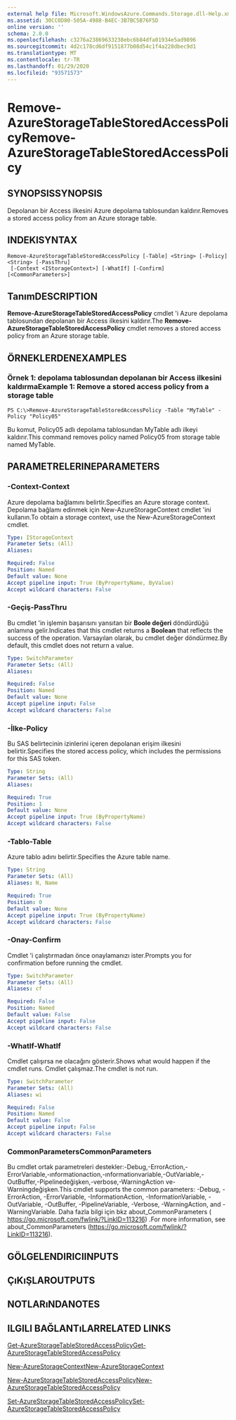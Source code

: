 ```yaml
---
external help file: Microsoft.WindowsAzure.Commands.Storage.dll-Help.xml
ms.assetid: 30CC0D80-505A-4988-B4EC-3B7BC5B76F5D
online version: ''
schema: 2.0.0
ms.openlocfilehash: c3276a23869633238ebc6b84dfa01934e5ad9896
ms.sourcegitcommit: 4d2c178cd6df9151877b08d54c1f4a228dbec9d1
ms.translationtype: MT
ms.contentlocale: tr-TR
ms.lasthandoff: 01/29/2020
ms.locfileid: "93571573"
---
```

# <span data-ttu-id="2bc5a-101">Remove-AzureStorageTableStoredAccessPolicy</span><span class="sxs-lookup"><span data-stu-id="2bc5a-101">Remove-AzureStorageTableStoredAccessPolicy</span></span>

## <span data-ttu-id="2bc5a-102">SYNOPSIS</span><span class="sxs-lookup"><span data-stu-id="2bc5a-102">SYNOPSIS</span></span>
<span data-ttu-id="2bc5a-103">Depolanan bir Access ilkesini Azure depolama tablosundan kaldırır.</span><span class="sxs-lookup"><span data-stu-id="2bc5a-103">Removes a stored access policy from an Azure storage table.</span></span>

## <span data-ttu-id="2bc5a-104">INDEKI</span><span class="sxs-lookup"><span data-stu-id="2bc5a-104">SYNTAX</span></span>

```
Remove-AzureStorageTableStoredAccessPolicy [-Table] <String> [-Policy] <String> [-PassThru]
 [-Context <IStorageContext>] [-WhatIf] [-Confirm] [<CommonParameters>]
```

## <span data-ttu-id="2bc5a-105">Tanım</span><span class="sxs-lookup"><span data-stu-id="2bc5a-105">DESCRIPTION</span></span>
<span data-ttu-id="2bc5a-106">**Remove-AzureStorageTableStoredAccessPolicy** cmdlet 'i Azure depolama tablosundan depolanan bir Access ilkesini kaldırır.</span><span class="sxs-lookup"><span data-stu-id="2bc5a-106">The **Remove-AzureStorageTableStoredAccessPolicy** cmdlet removes a stored access policy from an Azure storage table.</span></span>

## <span data-ttu-id="2bc5a-107">ÖRNEKLERDEN</span><span class="sxs-lookup"><span data-stu-id="2bc5a-107">EXAMPLES</span></span>

### <span data-ttu-id="2bc5a-108">Örnek 1: depolama tablosundan depolanan bir Access ilkesini kaldırma</span><span class="sxs-lookup"><span data-stu-id="2bc5a-108">Example 1: Remove a stored access policy from a storage table</span></span>
```
PS C:\>Remove-AzureStorageTableStoredAccessPolicy -Table "MyTable" -Policy "Policy05"
```

<span data-ttu-id="2bc5a-109">Bu komut, Policy05 adlı depolama tablosundan MyTable adlı ilkeyi kaldırır.</span><span class="sxs-lookup"><span data-stu-id="2bc5a-109">This command removes policy named Policy05 from storage table named MyTable.</span></span>

## <span data-ttu-id="2bc5a-110">PARAMETRELERINE</span><span class="sxs-lookup"><span data-stu-id="2bc5a-110">PARAMETERS</span></span>

### <span data-ttu-id="2bc5a-111">-Context</span><span class="sxs-lookup"><span data-stu-id="2bc5a-111">-Context</span></span>
<span data-ttu-id="2bc5a-112">Azure depolama bağlamını belirtir.</span><span class="sxs-lookup"><span data-stu-id="2bc5a-112">Specifies an Azure storage context.</span></span>
<span data-ttu-id="2bc5a-113">Depolama bağlamı edinmek için New-AzureStorageContext cmdlet 'ini kullanın.</span><span class="sxs-lookup"><span data-stu-id="2bc5a-113">To obtain a storage context, use the New-AzureStorageContext cmdlet.</span></span>

```yaml
Type: IStorageContext
Parameter Sets: (All)
Aliases: 

Required: False
Position: Named
Default value: None
Accept pipeline input: True (ByPropertyName, ByValue)
Accept wildcard characters: False
```

### <span data-ttu-id="2bc5a-114">-Geçiş</span><span class="sxs-lookup"><span data-stu-id="2bc5a-114">-PassThru</span></span>
<span data-ttu-id="2bc5a-115">Bu cmdlet 'in işlemin başarısını yansıtan bir **Boole değeri** döndürdüğü anlamına gelir.</span><span class="sxs-lookup"><span data-stu-id="2bc5a-115">Indicates that this cmdlet returns a **Boolean** that reflects the success of the operation.</span></span>
<span data-ttu-id="2bc5a-116">Varsayılan olarak, bu cmdlet değer döndürmez.</span><span class="sxs-lookup"><span data-stu-id="2bc5a-116">By default, this cmdlet does not return a value.</span></span>

```yaml
Type: SwitchParameter
Parameter Sets: (All)
Aliases: 

Required: False
Position: Named
Default value: None
Accept pipeline input: False
Accept wildcard characters: False
```

### <span data-ttu-id="2bc5a-117">-İlke</span><span class="sxs-lookup"><span data-stu-id="2bc5a-117">-Policy</span></span>
<span data-ttu-id="2bc5a-118">Bu SAS belirtecinin izinlerini içeren depolanan erişim ilkesini belirtir.</span><span class="sxs-lookup"><span data-stu-id="2bc5a-118">Specifies the stored access policy, which includes the permissions for this SAS token.</span></span>

```yaml
Type: String
Parameter Sets: (All)
Aliases: 

Required: True
Position: 1
Default value: None
Accept pipeline input: True (ByPropertyName)
Accept wildcard characters: False
```

### <span data-ttu-id="2bc5a-119">-Tablo</span><span class="sxs-lookup"><span data-stu-id="2bc5a-119">-Table</span></span>
<span data-ttu-id="2bc5a-120">Azure tablo adını belirtir.</span><span class="sxs-lookup"><span data-stu-id="2bc5a-120">Specifies the Azure table name.</span></span>

```yaml
Type: String
Parameter Sets: (All)
Aliases: N, Name

Required: True
Position: 0
Default value: None
Accept pipeline input: True (ByPropertyName)
Accept wildcard characters: False
```

### <span data-ttu-id="2bc5a-121">-Onay</span><span class="sxs-lookup"><span data-stu-id="2bc5a-121">-Confirm</span></span>
<span data-ttu-id="2bc5a-122">Cmdlet 'i çalıştırmadan önce onaylamanızı ister.</span><span class="sxs-lookup"><span data-stu-id="2bc5a-122">Prompts you for confirmation before running the cmdlet.</span></span>

```yaml
Type: SwitchParameter
Parameter Sets: (All)
Aliases: cf

Required: False
Position: Named
Default value: False
Accept pipeline input: False
Accept wildcard characters: False
```

### <span data-ttu-id="2bc5a-123">-WhatIf</span><span class="sxs-lookup"><span data-stu-id="2bc5a-123">-WhatIf</span></span>
<span data-ttu-id="2bc5a-124">Cmdlet çalışırsa ne olacağını gösterir.</span><span class="sxs-lookup"><span data-stu-id="2bc5a-124">Shows what would happen if the cmdlet runs.</span></span>
<span data-ttu-id="2bc5a-125">Cmdlet çalışmaz.</span><span class="sxs-lookup"><span data-stu-id="2bc5a-125">The cmdlet is not run.</span></span>

```yaml
Type: SwitchParameter
Parameter Sets: (All)
Aliases: wi

Required: False
Position: Named
Default value: False
Accept pipeline input: False
Accept wildcard characters: False
```

### <span data-ttu-id="2bc5a-126">CommonParameters</span><span class="sxs-lookup"><span data-stu-id="2bc5a-126">CommonParameters</span></span>
<span data-ttu-id="2bc5a-127">Bu cmdlet ortak parametreleri destekler:-Debug,-ErrorAction,-ErrorVariable,-ınformationaction,-ınformationvariable,-OutVariable,-OutBuffer,-Pipelinedeğişken,-verbose,-WarningAction ve-Warningdeğişken.</span><span class="sxs-lookup"><span data-stu-id="2bc5a-127">This cmdlet supports the common parameters: -Debug, -ErrorAction, -ErrorVariable, -InformationAction, -InformationVariable, -OutVariable, -OutBuffer, -PipelineVariable, -Verbose, -WarningAction, and -WarningVariable.</span></span> <span data-ttu-id="2bc5a-128">Daha fazla bilgi için bkz about_CommonParameters ( https://go.microsoft.com/fwlink/?LinkID=113216) .</span><span class="sxs-lookup"><span data-stu-id="2bc5a-128">For more information, see about_CommonParameters (https://go.microsoft.com/fwlink/?LinkID=113216).</span></span>

## <span data-ttu-id="2bc5a-129">GÖLGELENDIRICI</span><span class="sxs-lookup"><span data-stu-id="2bc5a-129">INPUTS</span></span>

## <span data-ttu-id="2bc5a-130">ÇıKıŞLAR</span><span class="sxs-lookup"><span data-stu-id="2bc5a-130">OUTPUTS</span></span>

## <span data-ttu-id="2bc5a-131">NOTLARıNDA</span><span class="sxs-lookup"><span data-stu-id="2bc5a-131">NOTES</span></span>

## <span data-ttu-id="2bc5a-132">ILGILI BAĞLANTıLAR</span><span class="sxs-lookup"><span data-stu-id="2bc5a-132">RELATED LINKS</span></span>

[<span data-ttu-id="2bc5a-133">Get-AzureStorageTableStoredAccessPolicy</span><span class="sxs-lookup"><span data-stu-id="2bc5a-133">Get-AzureStorageTableStoredAccessPolicy</span></span>](./Get-AzureStorageTableStoredAccessPolicy.md)

[<span data-ttu-id="2bc5a-134">New-AzureStorageContext</span><span class="sxs-lookup"><span data-stu-id="2bc5a-134">New-AzureStorageContext</span></span>](./New-AzureStorageContext.md)

[<span data-ttu-id="2bc5a-135">New-AzureStorageTableStoredAccessPolicy</span><span class="sxs-lookup"><span data-stu-id="2bc5a-135">New-AzureStorageTableStoredAccessPolicy</span></span>](./New-AzureStorageTableStoredAccessPolicy.md)

[<span data-ttu-id="2bc5a-136">Set-AzureStorageTableStoredAccessPolicy</span><span class="sxs-lookup"><span data-stu-id="2bc5a-136">Set-AzureStorageTableStoredAccessPolicy</span></span>](./Set-AzureStorageTableStoredAccessPolicy.md)
